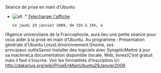 
 Séance de prise en main d’Ubuntu
* ![alt](https://raw.github.com/Dakarlug/site-datas/master/datas/image "") .*  [Telecharger l'affiche](https://raw.github.com/Dakarlug/site-datas/master/datas/pdf "").
    
      Ce jeudi 29 janvier 2009, de 15h à 18h, à
l’Agence universitaire de la Francophonie, aura lieu une petite séance
pour vous aider à la prise en main d’Ubuntu. Au programme : Présentation générale d’Ubuntu LinuxL’environnement Gnome, ses principaux outilsSavoir installer des logiciels avec SynapticMettre à jour sa machineLa documentation disponible (locale, Web, livres)C’est gratuit mais il faut s’inscrire. Voir les formatlités d’inscription ici: http://dakarlug.org/wiki/PriseEnMainUbuntu29Janvier2009
    
    
    



    



    



    



    



    



 
    
     